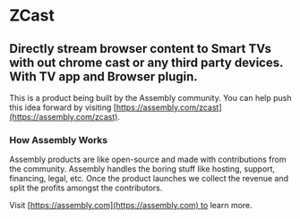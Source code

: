 # ZCast

## Directly stream browser content to Smart TVs with out chrome cast or any third party devices. With TV app and Browser plugin.

This is a product being built by the Assembly community. You can help push this idea forward by visiting [https://assembly.com/zcast](https://assembly.com/zcast).

### How Assembly Works

Assembly products are like open-source and made with contributions from the community. Assembly handles the boring stuff like hosting, support, financing, legal, etc. Once the product launches we collect the revenue and split the profits amongst the contributors.

Visit [https://assembly.com](https://assembly.com) to learn more.

